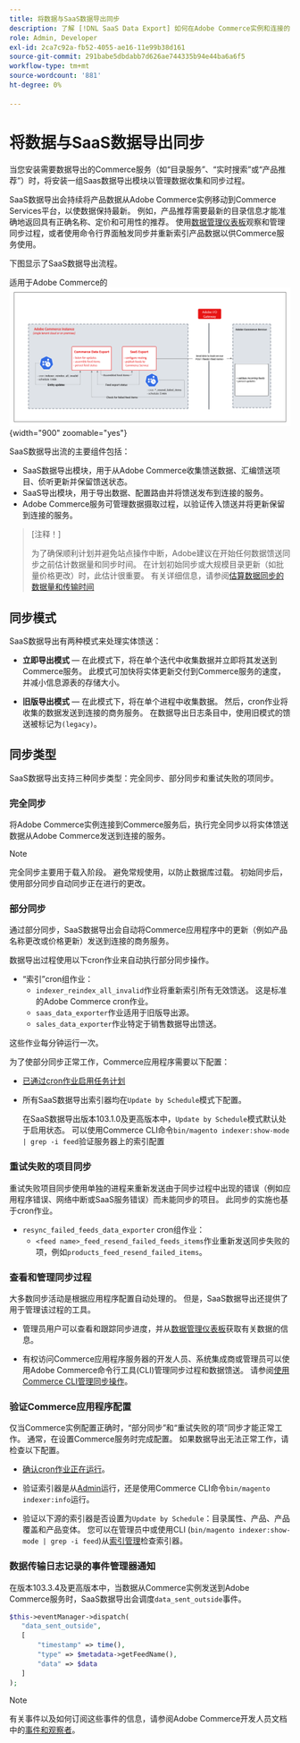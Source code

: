 ```yaml
---
title: 将数据与SaaS数据导出同步
description: 了解 [!DNL SaaS Data Export] 如何在Adobe Commerce实例和连接的SaaS服务之间收集并同步数据。
role: Admin, Developer
exl-id: 2ca7c92a-fb52-4055-ae16-11e99b38d161
source-git-commit: 291babe5dbdabb7d626ae744335b94e44ba6a6f5
workflow-type: tm+mt
source-wordcount: '881'
ht-degree: 0%

---
```


# 将数据与SaaS数据导出同步

当您安装需要数据导出的Commerce服务（如“目录服务”、“实时搜索”或“产品推荐”）时，将安装一组Saas数据导出模块以管理数据收集和同步过程。

SaaS数据导出会持续将产品数据从Adobe Commerce实例移动到Commerce Services平台，以使数据保持最新。 例如，产品推荐需要最新的目录信息才能准确地返回具有正确名称、定价和可用性的推荐。 使用[数据管理仪表板](https://experienceleague.adobe.com/zh-hans/docs/commerce/user-guides/data-services/catalog-sync)观察和管理同步过程，或者使用命令行界面触发同步并重新索引产品数据以供Commerce服务使用。

下图显示了SaaS数据导出流程。

适用于Adobe Commerce的![SaaS数据导出收集和同步流程](assets/data-export-flow.png){width="900" zoomable="yes"}

SaaS数据导出流的主要组件包括：

- SaaS数据导出模块，用于从Adobe Commerce收集馈送数据、汇编馈送项目、侦听更新并保留馈送状态。
- SaaS导出模块，用于导出数据、配置路由并将馈送发布到连接的服务。
- Adobe Commerce服务可管理数据摄取过程，以验证传入馈送并将更新保留到连接的服务。

>[注释！]
>
>为了确保顺利计划并避免站点操作中断，Adobe建议在开始任何数据馈送同步之前估计数据量和同步时间。 在计划初始同步或大规模目录更新（如批量价格更改）时，此估计很重要。 有关详细信息，请参阅[估算数据同步的数据量和传输时间](estimate-data-volume-sync-time.md)

## 同步模式

SaaS数据导出有两种模式来处理实体馈送：

- **立即导出模式** — 在此模式下，将在单个迭代中收集数据并立即将其发送到Commerce服务。 此模式可加快将实体更新交付到Commerce服务的速度，并减小信息源表的存储大小。

- **旧版导出模式** — 在此模式下，将在单个进程中收集数据。 然后，cron作业将收集的数据发送到连接的商务服务。 在数据导出日志条目中，使用旧模式的馈送被标记为`(legacy)`。

## 同步类型

SaaS数据导出支持三种同步类型：完全同步、部分同步和重试失败的项同步。

### 完全同步

将Adobe Commerce实例连接到Commerce服务后，执行完全同步以将实体馈送数据从Adobe Commerce发送到连接的服务。

>[!NOTE]
>
>完全同步主要用于载入阶段。 避免常规使用，以防止数据库过载。 初始同步后，使用部分同步自动同步正在进行的更改。

### 部分同步

通过部分同步，SaaS数据导出会自动将Commerce应用程序中的更新（例如产品名称更改或价格更新）发送到连接的商务服务。

数据导出过程使用以下cron作业来自动执行部分同步操作。

- “索引”cron组作业：
   - `indexer_reindex_all_invalid`作业将重新索引所有无效馈送。 这是标准的Adobe Commerce cron作业。
   - `saas_data_exporter`作业适用于旧版导出源。
   - `sales_data_exporter`作业特定于销售数据导出馈送。

这些作业每分钟运行一次。

为了使部分同步正常工作，Commerce应用程序需要以下配置：

- [已通过cron作业启用任务计划](https://experienceleague.adobe.com/docs/commerce-operations/installation-guide/next-steps/configuration.html?lang=zh-Hans)

- 所有SaaS数据导出索引器均在`Update by Schedule`模式下配置。

  在SaaS数据导出版本103.1.0及更高版本中，`Update by Schedule`模式默认处于启用状态。 可以使用Commerce CLI命令`bin/magento indexer:show-mode | grep -i feed`验证服务器上的索引配置

### 重试失败的项目同步

重试失败项目同步使用单独的进程来重新发送由于同步过程中出现的错误（例如应用程序错误、网络中断或SaaS服务错误）而未能同步的项目。 此同步的实施也基于cron作业。

- `resync_failed_feeds_data_exporter` cron组作业：
   - `<feed name>_feed_resend_failed_feeds_items`作业重新发送同步失败的项，例如`products_feed_resend_failed_items`。

### 查看和管理同步过程

大多数同步活动是根据应用程序配置自动处理的。 但是，SaaS数据导出还提供了用于管理该过程的工具。

- 管理员用户可以查看和跟踪同步进度，并从[数据管理仪表板](https://experienceleague.adobe.com/zh-hans/docs/commerce-admin/systems/data-transfer/data-dashboard)获取有关数据的信息。

- 有权访问Commerce应用程序服务器的开发人员、系统集成商或管理员可以使用Adobe Commerce命令行工具(CLI)管理同步过程和数据馈送。 请参阅[使用Commerce CLI管理同步操作](data-export-cli-commands.md)。

### 验证Commerce应用程序配置

仅当Commerce实例配置正确时，“部分同步”和“重试失败的项”同步才能正常工作。 通常，在设置Commerce服务时完成配置。 如果数据导出无法正常工作，请检查以下配置。

- [确认cron作业正在运行](https://experienceleague.adobe.com/zh-hans/docs/commerce-knowledge-base/kb/troubleshooting/miscellaneous/cron-readiness-check-issues)。

- 验证索引器是从[Admin](https://experienceleague.adobe.com/zh-hans/docs/commerce-admin/systems/tools/index-management)运行，还是使用Commerce CLI命令`bin/magento indexer:info`运行。

- 验证以下源的索引器是否设置为`Update by Schedule`：目录属性、产品、产品覆盖和产品变体。 您可以在管理员中或使用CLI (`bin/magento indexer:show-mode | grep -i feed`)从[索引管理](https://experienceleague.adobe.com/zh-hans/docs/commerce-admin/systems/tools/index-management)检查索引器。

### 数据传输日志记录的事件管理器通知

在版本103.3.4及更高版本中，当数据从Commerce实例发送到Adobe Commerce服务时，SaaS数据导出会调度`data_sent_outside`事件。

```php
$this->eventManager->dispatch(
   "data_sent_outside",
   [
       "timestamp" => time(),
       "type" => $metadata->getFeedName(),
       "data" => $data
   ]
);
```

>[!NOTE]
>
>有关事件以及如何订阅这些事件的信息，请参阅Adobe Commerce开发人员文档中的[事件和观察者](https://developer.adobe.com/commerce/php/development/components/events-and-observers)。
